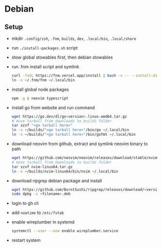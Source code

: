 # Debian

## Setup

- mkdir `.config/zsh`, `.fnm`, `builds`, `dev`, `.local/bin`, `.local/share`

- run `./install-packages.sh` script

- stow global stowables first, then debian stowables

- run .fnm install script and symlink

  ```bash
  curl -fsSL https://fnm.vercel.app/install | bash -s -- --install-dir "./.fnm" --skip-shell
  ln -s ~/.fnm/fnm ~/.local/bin
  ```

- install global node packages

  ```bash
  npm -g i neovim typescript
  ```

- install go from website and run command

  ```bash
  wget https://go.dev/dl/go<version>.linux-amd64.tar.gz
  # move tarball from downloads to builds folder
  tar xzvf "<go tarball here>"
  ln -s ~/builds/"<go tarball here>"/bin/go ~/.local/bin
  ln -s ~/builds/"<go tarball here>"/bin/gofmt ~/.local/bin
  ```

- download neovim from github, extract and symlink neovim binary to path

  ```bash
  wget https://github.com/neovim/neovim/releases/download/stable/nvim-linux64.tar.gz
  # move tarball from downloads to builds folder
  tar xzvf nvim-linux64.tar.gz
  ln -s ~/builds/nvim-linux64/bin/nvim ~/.local/bin
  ```

- download ripgrep debian package and install

  ```bash
  wget https://github.com/BurntSushi/ripgrep/releases/download/<version>/<filename>.deb
  sudo dpkg -i <filename>.deb
  ```

- login to gh cli

- add `noatime` to `/etc/fstab`

- enable wireplumber in systemd

  ```bash
  systemctl --user --now enable wireplumber.service
  ```

- restart system
